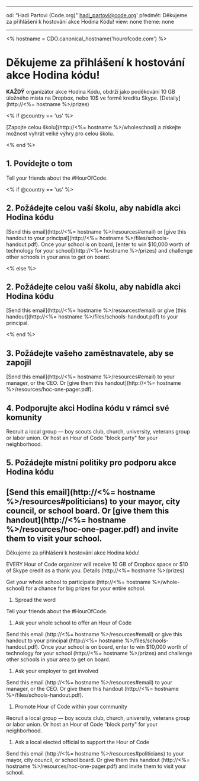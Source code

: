 * * *

od: "Hadi Partovi (Code.org)" [&#104;&#x61;&#x64;&#105;&#x5f;&#112;&#x61;&#x72;&#116;&#x6f;&#118;&#x69;&#x40;&#99;&#x6f;&#100;&#x65;&#x2e;&#111;&#x72;&#103;](&#109;&#x61;&#105;&#x6c;&#x74;&#111;&#x3a;&#104;&#x61;&#x64;&#105;&#x5f;&#112;&#x61;&#x72;&#116;&#x6f;&#118;&#x69;&#x40;&#99;&#x6f;&#100;&#x65;&#x2e;&#111;&#x72;&#103;)' předmět: Děkujeme za přihlášení k hostování akce Hodina Kódu! view: none theme: none

* * *

<% hostname = CDO.canonical_hostname('hourofcode.com') %>

# Děkujeme za přihlášení k hostování akce Hodina kódu!

**KAŽDÝ** organizátor akce Hodina Kódu, obdrží jako poděkování 10 GB úložného mista na Dropbox, nebo 10$ ve formě kreditu Skype. [Detaily](http://<%= hostname %>/prizes)

<% if @country == 'us' %>

[Zapojte celou školu](http://<%= hostname %>/wholeschool) a získejte možnost vyhrát velké výhry pro celou školu.

<% end %>

## 1. Povídejte o tom

Tell your friends about the #HourOfCode.

<% if @country == 'us' %>

## 2. Požádejte celou vaší školu, aby nabídla akci Hodina kódu

[Send this email](http://<%= hostname %>/resources#email) or [give this handout to your principal](http://<%= hostname %>/files/schools-handout.pdf). Once your school is on board, [enter to win $10,000 worth of technology for your school](http://<%= hostname %>/prizes) and challenge other schools in your area to get on board.

<% else %>

## 2. Požádejte celou vaší školu, aby nabídla akci Hodina kódu

[Send this email](http://<%= hostname %>/resources#email) or give [this handout](http://<%= hostname %>/files/schools-handout.pdf) to your principal.

<% end %>

## 3. Požádejte vašeho zaměstnavatele, aby se zapojil

[Send this email](http://<%= hostname %>/resources#email) to your manager, or the CEO. Or [give them this handout](http://<%= hostname %>/resources/hoc-one-pager.pdf).

## 4. Podporujte akci Hodina kódu v rámci své komunity

Recruit a local group — boy scouts club, church, university, veterans group or labor union. Or host an Hour of Code "block party" for your neighborhood.

## 5. Požádejte místní politiky pro podporu akce Hodina kódu

## [Send this email](http://<%= hostname %>/resources#politicians) to your mayor, city council, or school board. Or [give them this handout](http://<%= hostname %>/resources/hoc-one-pager.pdf) and invite them to visit your school.

Děkujeme za přihlášení k hostování akce Hodina kódu!

EVERY Hour of Code organizer will receive 10 GB of Dropbox space or $10 of Skype credit as a thank you. Details (http://<%= hostname %>/prizes)

Get your whole school to participate (http://<%= hostname %>/whole-school) for a chance for big prizes for your entire school.

  1. Spread the word

Tell your friends about the #HourOfCode.

  1. Ask your whole school to offer an Hour of Code

Send this email (http://<%= hostname %>/resources#email) or give this handout to your principal (http://<%= hostname %>/files/schools-handout.pdf). Once your school is on board, enter to win $10,000 worth of technology for your school (http://<%= hostname %>/prizes) and challenge other schools in your area to get on board.

  1. Ask your employer to get involved

Send this email (http://<%= hostname %>/resources#email) to your manager, or the CEO. Or give them this handout (http://<%= hostname %>/files/schools-handout.pdf).

  1. Promote Hour of Code within your community

Recruit a local group — boy scouts club, church, university, veterans group or labor union. Or host an Hour of Code "block party" for your neighborhood.

  1. Ask a local elected official to support the Hour of Code

Send this email (http://<%= hostname %>/resources#politicians) to your mayor, city council, or school board. Or give them this handout (http://<%= hostname %>/resources/hoc-one-pager.pdf) and invite them to visit your school.